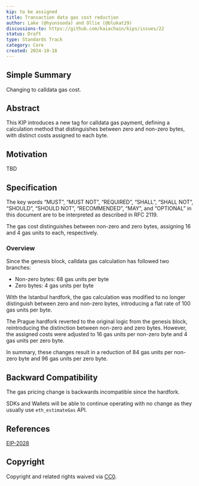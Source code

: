 ```yaml
---
kip: to be assigned
title: Transaction data gas cost reduction
author: Lake (@hyunsooda) and Ollie (@blukat29)
discussions-to: https://github.com/kaiachain/kips/issues/22
status: Draft
type: Standards Track
category: Core
created: 2024-10-18
---
```


## Simple Summary

Changing to calldata gas cost.

## Abstract

This KIP introduces a new tag for calldata gas payment, defining a calculation method that distinguishes between zero and non-zero bytes, with distinct costs assigned to each byte.

## Motivation

TBD

## Specification

The key words “MUST”, “MUST NOT”, “REQUIRED”, “SHALL”, “SHALL NOT”, “SHOULD”, “SHOULD NOT”, “RECOMMENDED”, “MAY”, and “OPTIONAL” in this document are to be interpreted as described in RFC 2119.

The gas cost distinguishes between non-zero and zero bytes, assigning 16 and 4 gas units to each, respectively.

### Overview

Since the genesis block, calldata gas calculation has followed two branches:

- Non-zero bytes: 68 gas units per byte
- Zero bytes: 4 gas units per byte

With the Istanbul hardfork, the gas calculation was modified to no longer distinguish between zero and non-zero bytes, introducing a flat rate of 100 gas units per byte.

The Prague hardfork reverted to the original logic from the genesis block, reintroducing the distinction between non-zero and zero bytes. However, the assigned costs were adjusted to 16 gas units per non-zero byte and 4 gas units per zero byte.

In summary, these changes result in a reduction of 84 gas units per non-zero byte and 96 gas units per zero byte.

## Backward Compatibility

The gas pricing change is backwards incompatible since the hardfork.

SDKs and Wallets will be able to continue operating with no change as they usually use `eth_estimateGas` API.

## References
[EIP-2028](https://eips.ethereum.org/EIPS/eip-2028)

## Copyright

Copyright and related rights waived via [CC0](https://creativecommons.org/publicdomain/zero/1.0/).
